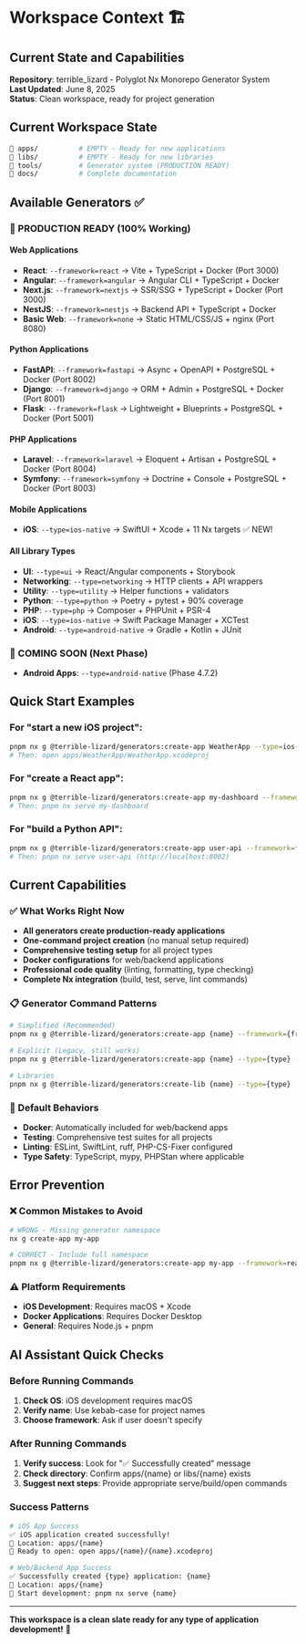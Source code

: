 # Workspace Context 🏗️
## Current State and Capabilities

**Repository**: terrible_lizard - Polyglot Nx Monorepo Generator System  
**Last Updated**: June 8, 2025  
**Status**: Clean workspace, ready for project generation

## Current Workspace State

```bash
📁 apps/          # EMPTY - Ready for new applications
📁 libs/          # EMPTY - Ready for new libraries  
📁 tools/         # Generator system (PRODUCTION READY)
📁 docs/          # Complete documentation
```

## Available Generators ✅

### 🚀 PRODUCTION READY (100% Working)

#### Web Applications
- **React**: `--framework=react` → Vite + TypeScript + Docker (Port 3000)
- **Angular**: `--framework=angular` → Angular CLI + TypeScript + Docker  
- **Next.js**: `--framework=nextjs` → SSR/SSG + TypeScript + Docker (Port 3000)
- **NestJS**: `--framework=nestjs` → Backend API + TypeScript + Docker
- **Basic Web**: `--framework=none` → Static HTML/CSS/JS + nginx (Port 8080)

#### Python Applications  
- **FastAPI**: `--framework=fastapi` → Async + OpenAPI + PostgreSQL + Docker (Port 8002)
- **Django**: `--framework=django` → ORM + Admin + PostgreSQL + Docker (Port 8001)
- **Flask**: `--framework=flask` → Lightweight + Blueprints + PostgreSQL + Docker (Port 5001)

#### PHP Applications
- **Laravel**: `--framework=laravel` → Eloquent + Artisan + PostgreSQL + Docker (Port 8004)
- **Symfony**: `--framework=symfony` → Doctrine + Console + PostgreSQL + Docker (Port 8003)

#### Mobile Applications
- **iOS**: `--type=ios-native` → SwiftUI + Xcode + 11 Nx targets ✅ NEW!

#### All Library Types
- **UI**: `--type=ui` → React/Angular components + Storybook
- **Networking**: `--type=networking` → HTTP clients + API wrappers
- **Utility**: `--type=utility` → Helper functions + validators
- **Python**: `--type=python` → Poetry + pytest + 90% coverage
- **PHP**: `--type=php` → Composer + PHPUnit + PSR-4
- **iOS**: `--type=ios-native` → Swift Package Manager + XCTest
- **Android**: `--type=android-native` → Gradle + Kotlin + JUnit

### 🚧 COMING SOON (Next Phase)
- **Android Apps**: `--type=android-native` (Phase 4.7.2)

## Quick Start Examples

### For "start a new iOS project":
```bash
pnpm nx g @terrible-lizard/generators:create-app WeatherApp --type=ios-native --organizationIdentifier=com.company.weather
# Then: open apps/WeatherApp/WeatherApp.xcodeproj
```

### For "create a React app":
```bash
pnpm nx g @terrible-lizard/generators:create-app my-dashboard --framework=react --docker
# Then: pnpm nx serve my-dashboard
```

### For "build a Python API":
```bash
pnpm nx g @terrible-lizard/generators:create-app user-api --framework=fastapi --docker
# Then: pnpm nx serve user-api (http://localhost:8002)
```

## Current Capabilities

### ✅ What Works Right Now
- **All generators create production-ready applications**
- **One-command project creation** (no manual setup required)
- **Comprehensive testing setup** for all project types
- **Docker configurations** for web/backend applications
- **Professional code quality** (linting, formatting, type checking)
- **Complete Nx integration** (build, test, serve, lint commands)

### 📋 Generator Command Patterns
```bash
# Simplified (Recommended)
pnpm nx g @terrible-lizard/generators:create-app {name} --framework={framework}

# Explicit (Legacy, still works)  
pnpm nx g @terrible-lizard/generators:create-app {name} --type={type} --framework={framework}

# Libraries
pnpm nx g @terrible-lizard/generators:create-lib {name} --type={type}
```

### 🎯 Default Behaviors
- **Docker**: Automatically included for web/backend apps
- **Testing**: Comprehensive test suites for all projects
- **Linting**: ESLint, SwiftLint, ruff, PHP-CS-Fixer configured
- **Type Safety**: TypeScript, mypy, PHPStan where applicable

## Error Prevention

### ❌ Common Mistakes to Avoid
```bash
# WRONG - Missing generator namespace
nx g create-app my-app

# CORRECT - Include full namespace
pnpm nx g @terrible-lizard/generators:create-app my-app --framework=react
```

### ⚠️ Platform Requirements
- **iOS Development**: Requires macOS + Xcode
- **Docker Applications**: Requires Docker Desktop
- **General**: Requires Node.js + pnpm

## AI Assistant Quick Checks

### Before Running Commands
1. **Check OS**: iOS development requires macOS
2. **Verify name**: Use kebab-case for project names
3. **Choose framework**: Ask if user doesn't specify

### After Running Commands  
1. **Verify success**: Look for "✅ Successfully created" message
2. **Check directory**: Confirm apps/{name} or libs/{name} exists
3. **Suggest next steps**: Provide appropriate serve/build/open commands

### Success Patterns
```bash
# iOS App Success
✅ iOS application created successfully!
📁 Location: apps/{name}
🚀 Ready to open: open apps/{name}/{name}.xcodeproj

# Web/Backend App Success  
✅ Successfully created {type} application: {name}
📁 Location: apps/{name}
🚀 Start development: pnpm nx serve {name}
```

---

**This workspace is a clean slate ready for any type of application development!** 🦎 
